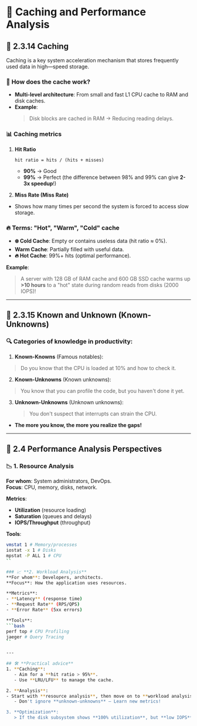 # 🚀 **Caching and Performance Analysis**

## 🌟 **2.3.14 Caching**

Caching is a key system acceleration mechanism that stores frequently used data in high—speed storage.

### 🔹 **How does the cache work?**
- **Multi-level architecture**: From small and fast L1 CPU cache to RAM and disk caches.
- **Example**:  
  > Disk blocks are cached in RAM → Reducing reading delays.

### 📊 **Caching metrics**
1. **Hit Ratio**  
   ```
   hit ratio = hits / (hits + misses)
   ```
   - **90%** → Good  
   - **99%** → Perfect (the difference between 98% and 99% can give **2-3x speedup**!)

2. **Miss Rate (Miss Rate)**
- Shows how many times per second the system is forced to access slow storage.

### 🔥 **Terms: "Hot", "Warm", "Cold" cache**
- **❄️ Cold Cache**: Empty or contains useless data (hit ratio ≈ 0%).  
- **Warm Cache**: Partially filled with useful data.  
- **🔥 Hot Cache**: 99%+ hits (optimal performance).  

**Example**:  
> A server with 128 GB of RAM cache and 600 GB SSD cache warms up **>10 hours** to a "hot" state during random reads from disks (2000 IOPS)!

---

## 🧠 **2.3.15 Known and Unknown (Known-Unknowns)**

### 🔍 **Categories of knowledge in productivity**:
1. **Known-Knowns** (Famous notables):
> Do you know that the CPU is loaded at 10% and how to check it.  

2. **Known-Unknowns** (Known unknowns):
> You know that you can profile the code, but you haven't done it yet.  

3. **Unknown-Unknowns** (Unknown unknowns):  
   > You don't suspect that interrupts can strain the CPU.  

* **The more you know, the more you realize the gaps!**  

---

## 🔎 **2.4 Performance Analysis Perspectives**

### 📉 **1. Resource Analysis**
**For whom**: System administrators, DevOps.  
**Focus**: CPU, memory, disks, network.  

**Metrics**:
- **Utilization** (resource loading)  
- **Saturation** (queues and delays)  
- **IOPS/Throughput** (throughput)  

**Tools**:  
```bash
vmstat 1 # Memory/processes
iostat -x 1 # Disks
mpstat -P ALL 1 # CPU
``

### 📈 **2. Workload Analysis**
**For whom**: Developers, architects.  
**Focus**: How the application uses resources.  

**Metrics**:
- **Latency** (response time)  
- **Request Rate** (RPS/QPS)
- **Error Rate** (5xx errors)  

**Tools**:  
```bash
perf top # CPU Profiling
jaeger # Query Tracing
``

---

## 🛠️ **Practical advice**
1. **Caching**:  
   - Aim for a **hit ratio > 95%**.  
   - Use **LRU/LFU** to manage the cache.  

2. **Analysis**:
- Start with **resource analysis**, then move on to **workload analysis**.  
   - Don't ignore **unknown-unknowns** — Learn new metrics!  

3. **Optimization**:  
   > If the disk subsystem shows **100% utilization**, but **low IOPS**, the problem may be accidental reads (check the RAID/SDD).